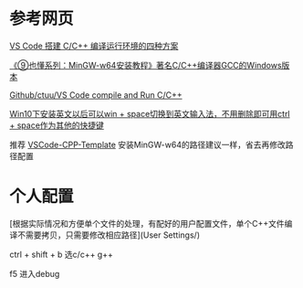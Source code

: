 # 参考网页

[VS Code 搭建 C/C++ 编译运行环境的四种方案](<https://zhuanlan.zhihu.com/p/35178331>)

[《⑨也懂系列：MinGW-w64安装教程》著名C/C++编译器GCC的Windows版本](<http://rsreland.net/archives/1760>)

[Github/ctuu/VS Code compile and Run C/C++](<https://github.com/ctuu/VS-Code-Compile-and-Run-C-or-C-plus-plus>)

[Win10下安装英文以后可以win + space切换到英文输入法，不用删除即可用ctrl + space作为其他的快捷键](<http://www.jspxcms.com/knowledge/390.html>)

推荐 [VSCode-CPP-Template](<https://github.com/mangochow/VSCode-CPP-Template>) 安装MinGW-w64的路径建议一样，省去再修改路径配置

# 个人配置

[根据实际情况和方便单个文件的处理，有配好的用户配置文件，单个C++文件编译不需要拷贝，只需要修改相应路径](User Settings/)

ctrl + shift + b 选c/c++ g++

f5 进入debug

